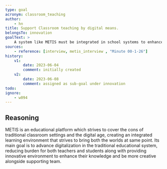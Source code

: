 ```yaml
---
type: goal
acronym: classroom_teaching
author: 
    - hn
title: Support Classroom teaching by digital means.
belongsTo: innovation
goalText: >
    A system like METIS must be integrated in school systems to enhance creativity and productivity.
sources:
    - reference: [interview, metis_interview , "Minute 00-1-26"]
history:
    v1:
        date: 2023-06-04
        comment: initially created
    v2:
        date: 2023-06-08
        comment: assigned as sub-goal under innovation
todo: 
ignore:
    - w094
---
```


## Reasoning

METIS is an educational platform which strives to cover the cons of traditional classroom settings and the digital age, creating an integrated learning environment that strives to bring both the worlds at same point. Its main goal is to advance digitalization in the traditional educational system, reducing burden for both teachers and students along with providing innovative environment to enhance their knowledge and be more creative alongside supporting team.
